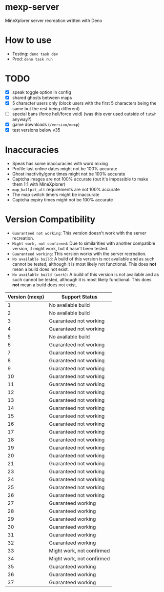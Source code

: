 # mexp-server
MineXplorer server recreation written with Deno

# How to use
- Testing: `deno task dev`
- Prod: `deno task run`

# TODO
- [x] speak toggle option in config
- [x] shared ghosts between maps
- [x] 5 character users only (block users with the first 5 characters being the same but the rest being different)
- [ ] special bans (force hell/force void) (was this ever used outside of `tutwh` anyway?)
- [x] game downloads (`/version/mexp`)
- [x] test versions below v35

# Inaccuracies
- Speak has some inaccuracies with word mixing
- Profile last online dates might not be 100% accurate
- Ghost inactivity/gone times might not be 100% accurate
- Captcha images are not 100% accurate (but it's impossible to make them 1:1 with MineXplorer)
- `map_ballpit_alt` requirements are not 100% accurate
- The map switch timers might be inaccurate
- Captcha expiry times might not be 100% accurate

# Version Compatibility
* `Guaranteed not working`: This version doesn't work with the server recreation.
* `Might work, not confirmed`: Due to similarities with another compatible version, it might work, but it hasn't been tested.
* `Guaranteed working`: This version works with the server recreation.
* `No available build`: A build of this version is not available and as such cannot be tested, although it is most likely not functional. This does **not** mean a build does not exist.
* `No available build (work)`: A build of this version is not available and as such cannot be tested, although it is most likely functional. This does **not** mean a build does not exist.

| Version (mexp) | Support Status            |
| -------------- | ------------------------- |
| 1              | No available build        |
| 2              | No available build        |
| 3              | Guaranteed not working    |
| 4              | Guaranteed not working    |
| 5              | No available build        |
| 6              | Guaranteed not working    |
| 7              | Guaranteed not working    |
| 8              | Guaranteed not working    |
| 9              | Guaranteed not working    |
| 10             | Guaranteed not working    |
| 11             | Guaranteed not working    |
| 12             | Guaranteed not working    |
| 13             | Guaranteed not working    |
| 14             | Guaranteed not working    |
| 15             | Guaranteed not working    |
| 16             | Guaranteed not working    |
| 17             | Guaranteed not working    |
| 18             | Guaranteed not working    |
| 19             | Guaranteed not working    |
| 20             | Guaranteed not working    |
| 21             | Guaranteed not working    |
| 23             | Guaranteed not working    |
| 24             | Guaranteed not working    |
| 25             | Guaranteed not working    |
| 26             | Guaranteed not working    |
| 27             | Guaranteed working        |
| 28             | Guaranteed working        |
| 29             | Guaranteed working        |
| 30             | Guaranteed working        |
| 31             | Guaranteed working        |
| 32             | Guaranteed working        |
| 33             | Might work, not confirmed |
| 34             | Might work, not confirmed |
| 35             | Guaranteed working        |
| 36             | Guaranteed working        |
| 37             | Guaranteed working        |